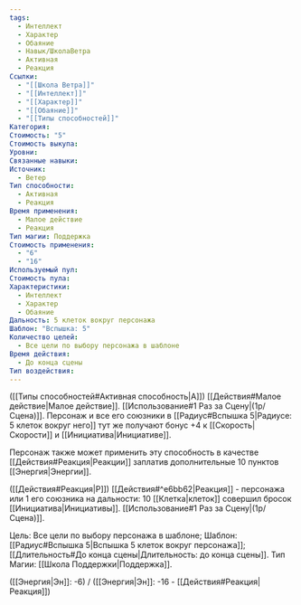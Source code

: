 ```yaml
---
tags:
  - Интеллект
  - Характер
  - Обаяние
  - Навык/ШколаВетра
  - Активная
  - Реакция
Ссылки:
  - "[[Школа Ветра]]"
  - "[[Интеллект]]"
  - "[[Характер]]"
  - "[[Обаяние]]"
  - "[[Типы способностей]]"
Категория: 
Стоимость: "5"
Стоимость выкупа: 
Уровни: 
Связанные навыки: 
Источник:
  - Ветер
Тип способности:
  - Активная
  - Реакция
Время применения:
  - Малое действие
  - Реакция
Тип магии: Поддержка
Стоимость применения:
  - "6"
  - "16"
Используемый пул: 
Стоимость пула: 
Характеристики:
  - Интеллект
  - Характер
  - Обаяние
Дальность: 5 клеток вокруг персонажа
Шаблон: "Вспышка: 5"
Количество целей:
  - Все цели по выбору персонажа в шаблоне
Время действия:
  - До конца сцены
Тип воздействия:
---
```

([[Типы способностей#Активная способность|А]]) [[Действия#Малое действие|Малое действие]]. [[Использование#1 Раз за Сцену|(1р/Сцена)]].  Персонаж и все его союзники в [[Радиус#Вспышка 5|Радиусе: 5 клеток вокруг него]] тут же получают бонус +4 к [[Скорость|Скорости]] и [[Инициатива|Инициативе]]. 

Персонаж также может применить эту способность в качестве [[Действия#Реакция|Реакции]] заплатив дополнительные 10 пунктов [[Энергия|Энергии]].

([[Действия#Реакция|Р]]) [[Действия#^e6bb62|Реакция]] - персонажа или 1 его союзника на дальности: 10 [[Клетка|клеток]] совершил бросок [[Инициатива|Инициативы]]. [[Использование#1 Раз за Сцену|(1р/Сцена)]]. 

Цель: Все цели по выбору персонажа в шаблоне; Шаблон: [[Радиус#Вспышка 5|Вспышка 5 клеток вокруг персонажа]]; [[Длительность#До конца сцены|Длительность: до конца сцены]]. Тип Магии: [[Школа Поддержки|Поддержка]]. 

([[Энергия|Эн]]: -6) / ([[Энергия|Эн]]: -16 - [[Действия#Реакция|Реакция]])